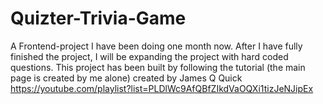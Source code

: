 # Quizter-Trivia-Game
A Frontend-project I have been doing one month now. After I have fully finished the project, I will be expanding the project with hard coded questions.
This project has been built by following the tutorial (the main page is created by me alone)
created by James Q Quick https://youtube.com/playlist?list=PLDlWc9AfQBfZIkdVaOQXi1tizJeNJipEx
